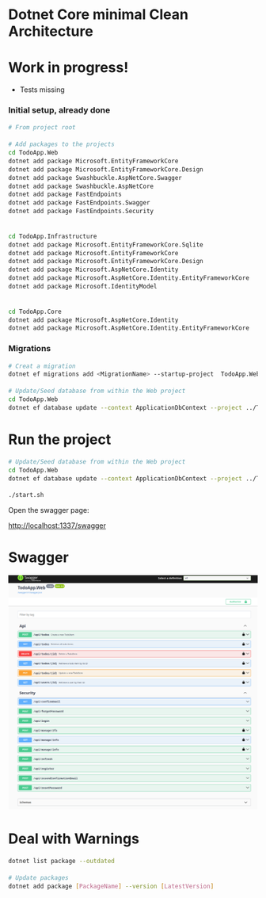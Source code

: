 # Dotnet Core minimal Clean Architecture

# Work in progress!
- Tests missing

### Initial setup, already done
```bash
# From project root

# Add packages to the projects
cd TodoApp.Web 
dotnet add package Microsoft.EntityFrameworkCore
dotnet add package Microsoft.EntityFrameworkCore.Design
dotnet add package Swashbuckle.AspNetCore.Swagger
dotnet add package Swashbuckle.AspNetCore
dotnet add package FastEndpoints
dotnet add package FastEndpoints.Swagger
dotnet add package FastEndpoints.Security


cd TodoApp.Infrastructure
dotnet add package Microsoft.EntityFrameworkCore.Sqlite
dotnet add package Microsoft.EntityFrameworkCore
dotnet add package Microsoft.EntityFrameworkCore.Design
dotnet add package Microsoft.AspNetCore.Identity
dotnet add package Microsoft.AspNetCore.Identity.EntityFrameworkCore
dotnet add package Microsoft.IdentityModel


cd TodoApp.Core
dotnet add package Microsoft.AspNetCore.Identity
dotnet add package Microsoft.AspNetCore.Identity.EntityFrameworkCore
```

### Migrations
```bash
# Creat a migration
dotnet ef migrations add <MigrationName> --startup-project  TodoApp.Web/TodoApp.Web.csproj --project TodoApp.Infrastructure/TodoApp.Infrastructure.csproj

# Update/Seed database from within the Web project
cd TodoApp.Web
dotnet ef database update --context ApplicationDbContext --project ../TodoApp.Infrastructure/TodoApp.Infrastructure.csproj --startup-project TodoApp.Web.csproj

```

# Run the project

```bash
# Update/Seed database from within the Web project
cd TodoApp.Web
dotnet ef database update --context ApplicationDbContext --project ../TodoApp.Infrastructure/TodoApp.Infrastructure.csproj --startup-project TodoApp.Web.csproj

./start.sh
```

Open the swagger page:

[http://localhost:1337/swagger](http://localhost:5131/swagger)



# Swagger
![Swagger page](swagger.png "Swagger page")


# Deal with Warnings
```bash
dotnet list package --outdated

# Update packages
dotnet add package [PackageName] --version [LatestVersion]
```
